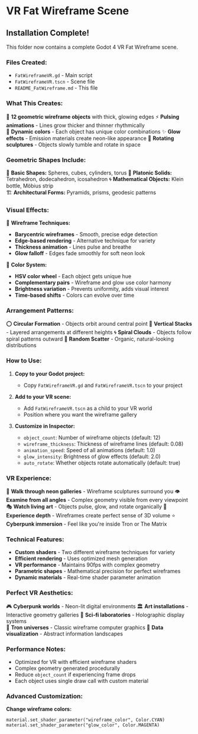 # VR Fat Wireframe Scene

## Installation Complete!

This folder now contains a complete Godot 4 VR Fat Wireframe scene.

### Files Created:
- `FatWireframeVR.gd` - Main script
- `FatWireframeVR.tscn` - Scene file  
- `README_FatWireframe.md` - This file

### What This Creates:
🔲 **12 geometric wireframe objects** with thick, glowing edges
⚡ **Pulsing animations** - Lines grow thicker and thinner rhythmically  
🌈 **Dynamic colors** - Each object has unique color combinations
✨ **Glow effects** - Emission materials create neon-like appearance
🔄 **Rotating sculptures** - Objects slowly tumble and rotate in space

### Geometric Shapes Include:
📐 **Basic Shapes:** Spheres, cubes, cylinders, torus
🔺 **Platonic Solids:** Tetrahedron, dodecahedron, icosahedron
🌀 **Mathematical Objects:** Klein bottle, Möbius strip  
🏗️ **Architectural Forms:** Pyramids, prisms, geodesic patterns

### Visual Effects:
💫 **Wireframe Techniques:**
- **Barycentric wireframes** - Smooth, precise edge detection
- **Edge-based rendering** - Alternative technique for variety
- **Thickness animation** - Lines pulse and breathe
- **Glow falloff** - Edges fade smoothly for soft neon look

🎨 **Color System:**
- **HSV color wheel** - Each object gets unique hue
- **Complementary pairs** - Wireframe and glow use color harmony
- **Brightness variation** - Prevents uniformity, adds visual interest
- **Time-based shifts** - Colors can evolve over time

### Arrangement Patterns:
⭕ **Circular Formation** - Objects orbit around central point
📏 **Vertical Stacks** - Layered arrangements at different heights
🌀 **Spiral Clouds** - Objects follow spiral patterns outward
🎲 **Random Scatter** - Organic, natural-looking distributions

### How to Use:

1. **Copy to your Godot project:**
   - Copy `FatWireframeVR.gd` and `FatWireframeVR.tscn` to your project

2. **Add to your VR scene:**
   - Add `FatWireframeVR.tscn` as a child to your VR world
   - Position where you want the wireframe gallery

3. **Customize in Inspector:**
   - `object_count`: Number of wireframe objects (default: 12)
   - `wireframe_thickness`: Thickness of wireframe lines (default: 0.08)
   - `animation_speed`: Speed of all animations (default: 1.0)
   - `glow_intensity`: Brightness of glow effects (default: 2.0)
   - `auto_rotate`: Whether objects rotate automatically (default: true)

### VR Experience:
🚶 **Walk through neon galleries** - Wireframe sculptures surround you
👁️ **Examine from all angles** - Complex geometry visible from every viewpoint
🎭 **Watch living art** - Objects pulse, glow, and rotate organically
🌊 **Experience depth** - Wireframes create perfect sense of 3D volume
⭐ **Cyberpunk immersion** - Feel like you're inside Tron or The Matrix

### Technical Features:
- **Custom shaders** - Two different wireframe techniques for variety
- **Efficient rendering** - Uses optimized mesh generation
- **VR performance** - Maintains 90fps with complex geometry
- **Parametric shapes** - Mathematical precision for perfect wireframes
- **Dynamic materials** - Real-time shader parameter animation

### Perfect VR Aesthetics:
🎮 **Cyberpunk worlds** - Neon-lit digital environments
🏛️ **Art installations** - Interactive geometry galleries
🔬 **Sci-fi laboratories** - Holographic display systems  
🎪 **Tron universes** - Classic wireframe computer graphics
🌌 **Data visualization** - Abstract information landscapes

### Performance Notes:
- Optimized for VR with efficient wireframe shaders
- Complex geometry generated procedurally
- Reduce `object_count` if experiencing frame drops
- Each object uses single draw call with custom material

### Advanced Customization:
**Change wireframe colors:**
```gdscript
material.set_shader_parameter("wireframe_color", Color.CYAN)
material.set_shader_parameter("glow_color", Color.MAGENTA)
```
